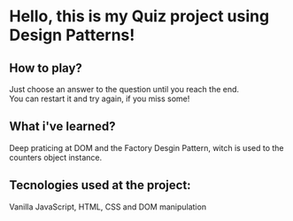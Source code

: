 # Hello, this is my Quiz project using Design Patterns!

## How to play?

Just choose an answer to the question until you reach the end. <br/> You can restart it and try again, if you miss some!
<br/>

## What i've learned?

Deep praticing at DOM and the Factory Desgin Pattern, witch is used to the counters object instance.
<br/>

## Tecnologies used at the project:
Vanilla JavaScript, HTML, CSS and DOM manipulation